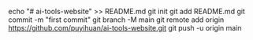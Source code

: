 echo "# ai-tools-website" >> README.md
git init
git add README.md
git commit -m "first commit"
git branch -M main
git remote add origin https://github.com/puyihuan/ai-tools-website.git
git push -u origin main